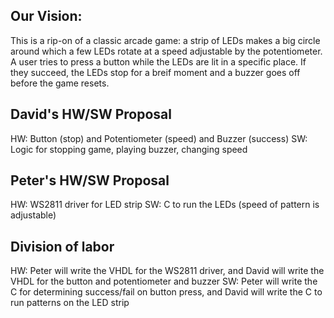 ## Our Vision:
This is a rip-on of a classic arcade game: a strip of LEDs makes a big circle around which a few LEDs rotate at a speed adjustable by the potentiometer. A user tries to press a button while the LEDs are lit in a specific place. If they succeed, the LEDs stop for a breif moment and a buzzer goes off before the game resets. 

## David's HW/SW Proposal
HW: Button (stop) and Potentiometer (speed) and Buzzer (success)
SW: Logic for stopping game, playing buzzer, changing speed

## Peter's HW/SW Proposal
HW: WS2811 driver for LED strip
SW: C to run the LEDs (speed of pattern is adjustable)

## Division of labor
HW: Peter will write the VHDL for the WS2811 driver, and David will write the VHDL for the button and potentiometer and buzzer
SW: Peter will write the C for determining success/fail on button press, and David will write the C to run patterns on the LED strip
